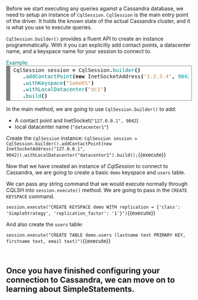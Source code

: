 Before we start executing any queries against a Cassandra database, we need to setup an instance of `CqlSession`. `CqlSession` is the main entry point of the driver. It holds the known state of the actual Cassandra cluster, and it  is what you use to execute queries.

`CqlSession.builder()` provides a fluent API to create an instance programmatically. With it you can explicitly add contact points, a datacenter name, and a keyspace name for your session to connect to.
<summary style="color:teal">Example:</summary>
<div style="background: #ffffff; overflow:auto;width:auto;border:solid gray;border-width:.1em .1em .1em .8em;padding:.2em .6em;"><pre style="margin: 0; line-height: 125%">CqlSession session <span style="font-weight: bold">=</span> CqlSession<span style="font-weight: bold">.</span><span style="color: #008080">builder</span><span style="font-weight: bold">()</span>
   <span style="font-weight: bold">.</span><span style="color: #008080">addContactPoint</span><span style="font-weight: bold">(new</span> InetSocketAddress<span style="font-weight: bold">(</span><span style="color: #bb8844">&quot;1.2.3.4&quot;</span><span style="font-weight: bold">,</span> <span style="color: #009999">9042</span><span style="font-weight: bold">))</span>
   <span style="font-weight: bold">.</span><span style="color: #008080">withKeyspace</span><span style="font-weight: bold">(</span><span style="color: #bb8844">&quot;SomeKS&quot;</span><span style="font-weight: bold">)</span>
   <span style="font-weight: bold">.</span><span style="color: #008080">withLocalDatacenter</span><span style="font-weight: bold">(</span><span style="color: #bb8844">&quot;dc1&quot;</span><span style="font-weight: bold">)</span>
   <span style="font-weight: bold">.</span><span style="color: #008080">build</span><span style="font-weight: bold">()</span>
</pre></div>

In the main method, we are going to use `CqlSession.builder()` to add:
* A contact point and InetSocket(`"127.0.0.1", 9042`)
* local datacenter name (`"datacenter1"`)

Create the `CqlSession` instance:
`CqlSession session = CqlSession.builder().addContactPoint(new InetSocketAddress("127.0.0.1", 9042)).withLocalDatacenter("datacenter1").build();`{{execute}}

Now that we have created an instance of *CqlSession* to connect to Cassandra, we are going to create a basic `demo` keyspace and `users` table.

We can pass any string command that we would execute normally through CQLSH into `session.execute()` method. We are going to pass in the `CREATE KEYSPACE` command.

`session.execute("CREATE KEYSPACE demo WITH replication = {'class': 'SimpleStrategy', 'replication_factor': '1'}")`{{execute}}

And also create the `users` table:

`session.execute("CREATE TABLE demo.users (lastname text PRIMARY KEY, firstname text, email text)")`{{execute}}

</br>

## Once you have finished configuring your connection to Cassandra, we can move on to learning about SimpleStatements.             
